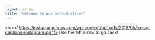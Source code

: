 ```yaml
---
layout: slide
title: "Welcome to our second slide!"
---
```

<src="https://instagramcircus.com/wp-content/uploads/2019/05/sassy-captions-instagram.jpg"/>
Use the left arrow to go back!